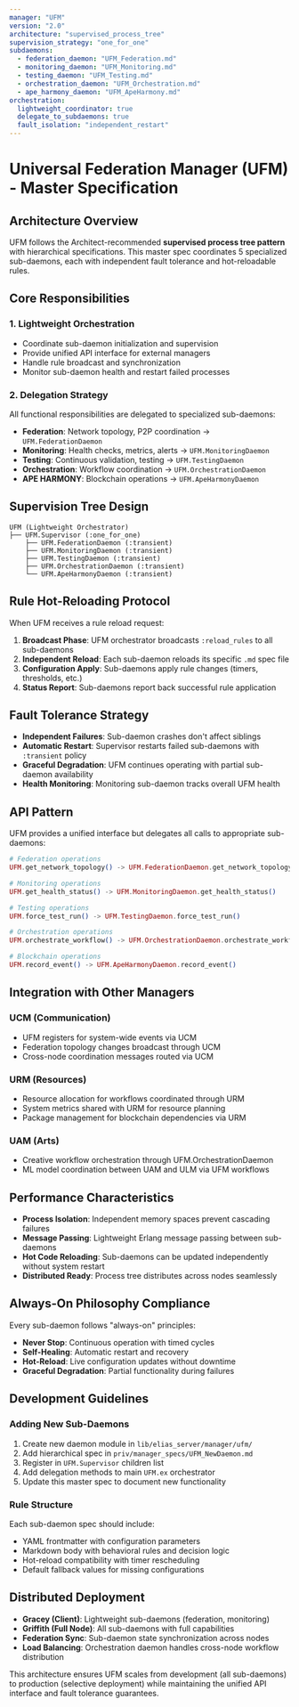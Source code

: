 ```yaml
---
manager: "UFM"
version: "2.0"
architecture: "supervised_process_tree"
supervision_strategy: "one_for_one"
subdaemons:
  - federation_daemon: "UFM_Federation.md"
  - monitoring_daemon: "UFM_Monitoring.md"  
  - testing_daemon: "UFM_Testing.md"
  - orchestration_daemon: "UFM_Orchestration.md"
  - ape_harmony_daemon: "UFM_ApeHarmony.md"
orchestration:
  lightweight_coordinator: true
  delegate_to_subdaemons: true
  fault_isolation: "independent_restart"
---
```


# Universal Federation Manager (UFM) - Master Specification

## Architecture Overview

UFM follows the Architect-recommended **supervised process tree pattern** with hierarchical specifications. This master spec coordinates 5 specialized sub-daemons, each with independent fault tolerance and hot-reloadable rules.

## Core Responsibilities

### 1. Lightweight Orchestration
- Coordinate sub-daemon initialization and supervision
- Provide unified API interface for external managers
- Handle rule broadcast and synchronization
- Monitor sub-daemon health and restart failed processes

### 2. Delegation Strategy
All functional responsibilities are delegated to specialized sub-daemons:

- **Federation**: Network topology, P2P coordination → `UFM.FederationDaemon`
- **Monitoring**: Health checks, metrics, alerts → `UFM.MonitoringDaemon`  
- **Testing**: Continuous validation, testing → `UFM.TestingDaemon`
- **Orchestration**: Workflow coordination → `UFM.OrchestrationDaemon`
- **APE HARMONY**: Blockchain operations → `UFM.ApeHarmonyDaemon`

## Supervision Tree Design

```
UFM (Lightweight Orchestrator)
├── UFM.Supervisor (:one_for_one)
    ├── UFM.FederationDaemon (:transient)
    ├── UFM.MonitoringDaemon (:transient)
    ├── UFM.TestingDaemon (:transient)
    ├── UFM.OrchestrationDaemon (:transient)
    └── UFM.ApeHarmonyDaemon (:transient)
```

## Rule Hot-Reloading Protocol

When UFM receives a rule reload request:

1. **Broadcast Phase**: UFM orchestrator broadcasts `:reload_rules` to all sub-daemons
2. **Independent Reload**: Each sub-daemon reloads its specific `.md` spec file
3. **Configuration Apply**: Sub-daemons apply rule changes (timers, thresholds, etc.)
4. **Status Report**: Sub-daemons report back successful rule application

## Fault Tolerance Strategy

- **Independent Failures**: Sub-daemon crashes don't affect siblings
- **Automatic Restart**: Supervisor restarts failed sub-daemons with `:transient` policy
- **Graceful Degradation**: UFM continues operating with partial sub-daemon availability
- **Health Monitoring**: Monitoring sub-daemon tracks overall UFM health

## API Pattern

UFM provides a unified interface but delegates all calls to appropriate sub-daemons:

```elixir
# Federation operations
UFM.get_network_topology() -> UFM.FederationDaemon.get_network_topology()

# Monitoring operations  
UFM.get_health_status() -> UFM.MonitoringDaemon.get_health_status()

# Testing operations
UFM.force_test_run() -> UFM.TestingDaemon.force_test_run()

# Orchestration operations
UFM.orchestrate_workflow() -> UFM.OrchestrationDaemon.orchestrate_workflow()

# Blockchain operations
UFM.record_event() -> UFM.ApeHarmonyDaemon.record_event()
```

## Integration with Other Managers

### UCM (Communication)
- UFM registers for system-wide events via UCM
- Federation topology changes broadcast through UCM
- Cross-node coordination messages routed via UCM

### URM (Resources)
- Resource allocation for workflows coordinated through URM
- System metrics shared with URM for resource planning
- Package management for blockchain dependencies via URM

### UAM (Arts)  
- Creative workflow orchestration through UFM.OrchestrationDaemon
- ML model coordination between UAM and ULM via UFM workflows

## Performance Characteristics

- **Process Isolation**: Independent memory spaces prevent cascading failures
- **Message Passing**: Lightweight Erlang message passing between sub-daemons
- **Hot Code Reloading**: Sub-daemons can be updated independently without system restart
- **Distributed Ready**: Process tree distributes across nodes seamlessly

## Always-On Philosophy Compliance

Every sub-daemon follows "always-on" principles:

- **Never Stop**: Continuous operation with timed cycles
- **Self-Healing**: Automatic restart and recovery
- **Hot-Reload**: Live configuration updates without downtime
- **Graceful Degradation**: Partial functionality during failures

## Development Guidelines

### Adding New Sub-Daemons
1. Create new daemon module in `lib/elias_server/manager/ufm/`
2. Add hierarchical spec in `priv/manager_specs/UFM_NewDaemon.md`
3. Register in `UFM.Supervisor` children list
4. Add delegation methods to main `UFM.ex` orchestrator
5. Update this master spec to document new functionality

### Rule Structure
Each sub-daemon spec should include:
- YAML frontmatter with configuration parameters
- Markdown body with behavioral rules and decision logic
- Hot-reload compatibility with timer rescheduling
- Default fallback values for missing configurations

## Distributed Deployment

- **Gracey (Client)**: Lightweight sub-daemons (federation, monitoring)
- **Griffith (Full Node)**: All sub-daemons with full capabilities
- **Federation Sync**: Sub-daemon state synchronization across nodes
- **Load Balancing**: Orchestration daemon handles cross-node workflow distribution

This architecture ensures UFM scales from development (all sub-daemons) to production (selective deployment) while maintaining the unified API interface and fault tolerance guarantees.